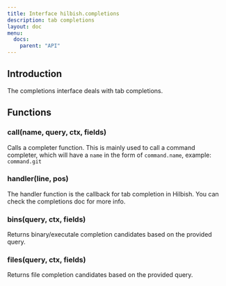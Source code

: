 ```yaml
---
title: Interface hilbish.completions
description: tab completions
layout: doc
menu:
  docs:
    parent: "API"
---
```


## Introduction
The completions interface deals with tab completions.

## Functions
### call(name, query, ctx, fields)
Calls a completer function. This is mainly used to call
a command completer, which will have a `name` in the form
of `command.name`, example: `command.git`

### handler(line, pos)
The handler function is the callback for tab completion in Hilbish.
You can check the completions doc for more info.

### bins(query, ctx, fields)
Returns binary/executale completion candidates based on the provided query.

### files(query, ctx, fields)
Returns file completion candidates based on the provided query.

